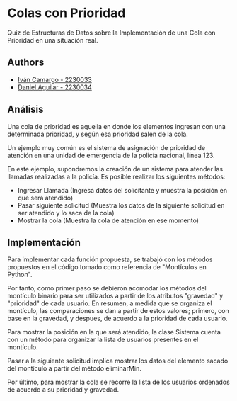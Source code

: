 
# Colas con Prioridad

Quiz de Estructuras de Datos sobre la Implementación de una Cola con Prioridad en una situación real. 


## Authors

- [Iván Camargo - 2230033](https://github.com/popcorner893)
- [Daniel Aguilar - 2230034](https://github.com/DanielAguilar27)


## Análisis
Una cola de prioridad es aquella en donde los elementos ingresan con una 
determinada prioridad, y según esa prioridad salen de la cola.

Un ejemplo muy común es el sistema de asignación de prioridad de atención en una unidad de emergencia de la policía nacional, línea 123.

En este ejemplo, supondremos la creación de un sistema para atender las llamadas realizadas a la policía. Es posible realizar los siguientes métodos:

- Ingresar Llamada (Ingresa datos del solicitante y muestra la posición en que será atendido)
- Pasar siguiente solicitud (Muestra los datos de la siguiente solicitud en ser atendido y lo saca de la cola)
- Mostrar la cola (Muestra la cola de atención en ese momento)



## Implementación

Para implementar cada función propuesta, se trabajó con los métodos propuestos en el código tomado como referencia de "Montículos en Python". 

Por tanto, como primer paso se debieron acomodar los métodos del montículo binario para ser utilizados a partir de los atributos "gravedad" y "prioridad" de cada  usuario. En resumen, a medida que se organiza el montículo, las comparaciones se dan a partir de estos valores; primero, con base en la gravedad, y despues, de acuerdo a la prioridad de cada usuario.

Para mostrar la posición en la que será atendido, la clase Sistema cuenta con un método para organizar la lista de usuarios presentes en el montículo.

Pasar a la siguiente solicitud implica mostrar los datos del elemento sacado del montículo a partir del método eliminarMin. 

Por último, para mostrar la cola se recorre la lista de los usuarios ordenados de acuerdo a su prioridad y gravedad.